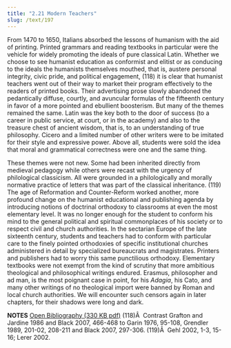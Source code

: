 ```yaml
---
title: "2.21 Modern Teachers"
slug: /text/197
---
```

From 1470 to 1650, Italians absorbed the lessons of humanism with the aid of printing. Printed grammars and reading textbooks in particular were the vehicle for widely promoting the ideals of pure classical Latin. Whether we choose to see humanist education as conformist and elitist or as conducing to the ideals the humanists themselves mouthed, that is, austere personal integrity, civic pride, and political engagement, (118) it is clear that humanist teachers went out of their way to market their program effectively to the readers of printed books. Their advertising prose slowly abandoned the pedantically diffuse, courtly, and avuncular formulas of the fifteenth century in favor of a more pointed and ebullient boosterism. But many of the themes remained the same. Latin was the key both to the door of success (to a career in public service, at court, or in the academy) and also to the treasure chest of ancient wisdom, that is, to an understanding of true philosophy. Cicero and a limited number of other writers were to be imitated for their style and expressive power. Above all, students were sold the idea that moral and grammatical correctness were one and the same thing.

These themes were not new. Some had been inherited directly from medieval pedagogy while others were recast with the urgency of philological classicism. All were grounded in a philologically and morally normative practice of letters that was part of the classical inheritance. (119) The age of Reformation and Counter-Reform worked another, more profound change on the humanist educational and publishing agenda by introducing notions of doctrinal orthodoxy to classrooms at even the most elementary level. It was no longer enough for the student to conform his mind to the general political and spiritual commonplaces of his society or to respect civil and church authorities. In the sectarian Europe of the late sixteenth century, students and teachers had to conform with particular care to the finely pointed orthodoxies of specific institutional churches administered in detail by specialized bureaucrats and magistrates. Printers and publishers had to worry this same punctilious orthodoxy. Elementary textbooks were not exempt from the kind of scrutiny that more ambitious theological and philosophical writings endured. Erasmus, philosopher and ad man, is the most poignant case in point, for his <em>Adagia</em>, his Cato, and many other writings of no theological import were banned by Roman and local church authorities. We will encounter such censors again in later chapters, for their shadows were long and dark.

<strong>NOTES</strong>
<a href="http://www.humanismforsale.org/bibliography.pdf" target="new">Open Bibliography (330 KB pdf)</a>
(118)Â  Contrast Grafton and Jardine 1986 and Black 2007, 466-468 to Garin 1976, 95-108, Grendler 1989, 201-02, 208-211 and Black 2007, 297-306.
(119)Â  Gehl 2002, 1-3, 15-16; Lerer 2002.
